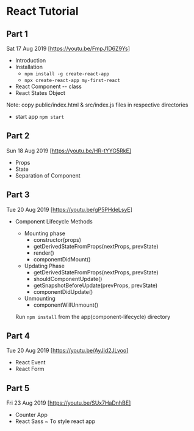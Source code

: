 # React Tutorial
## Part 1
Sat 17 Aug 2019 [https://youtu.be/FmpJ1D6Z9Ys]
- Introduction
- Installation
  - `npm install -g create-react-app`
  - `npx create-react-app my-first-react`
- React Component -- class
- React States Object

Note: copy public/index.html & src/index.js files in respective directories

- start app 
`npm start`

## Part 2
Sun 18 Aug 2019 [https://youtu.be/HR-tYYG5RkE]
- Props
- State
- Separation of Component 

## Part 3 
Tue 20 Aug 2019 [https://youtu.be/gP5PHdeLsyE]
- Component Lifecycle Methods
  - Mounting phase
    - constructor(props)
    - getDerivedStateFromProps(nextProps, prevState) 
    - render()
    - componentDidMount()
  - Updating Phase
    - getDerivedStateFromProps(nextProps, prevState)
    - shouldComponentUpdate()
    - getSnapshotBeforeUpdate(prevProps, prevState)
    - componentDidUpdate()
  - Unmounting
    - componentWillUnmount()
  
  Run `npm install` from the app(component-lifecycle) directory

## Part 4 
Tue 20 Aug 2019 [https://youtu.be/AyJid2JLvoo]
- React Event
- React Form

## Part 5
Fri 23 Aug 2019 [https://youtu.be/SUx7HaDnhBE]

- Counter App
- React Sass ~ To style react app